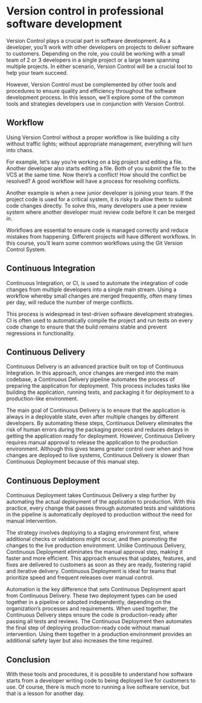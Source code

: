 # Version control in professional software development

Version Control plays a crucial part in software development. As a developer, you’ll work with other developers on projects to deliver software to customers. Depending on the role, you could be working with a small team of 2 or 3 developers in a single project or a large team spanning multiple projects. In either scenario, Version Control will be a crucial tool to help your team succeed.

However, Version Control must be complemented by other tools and procedures to ensure quality and efficiency throughout the software development process. In this lesson, we’ll explore some of the common tools and strategies developers use in conjunction with Version Control.

## Workflow

Using Version Control without a proper workflow is like building a city without traffic lights; without appropriate management, everything will turn into chaos.

For example, let’s say you’re working on a big project and editing a file. Another developer also starts editing a file. Both of you submit the file to the VCS at the same time. Now there’s a conflict! How should the conflict be resolved? A good workflow will have a process for resolving conflicts.

Another example is when a new junior developer is joining your team. If the project code is used for a critical system, it is risky to allow them to submit code changes directly. To solve this, many developers use a peer review system where another developer must review code before it can be merged in.

Workflows are essential to ensure code is managed correctly and reduce mistakes from happening. Different projects will have different workflows. In this course, you’ll learn some common workflows using the Git Version Control System.

## Continuous Integration

Continuous Integration, or CI, is used to automate the integration of code changes from multiple developers into a single main stream. Using a workflow whereby small changes are merged frequently, often many times per day, will reduce the number of merge conflicts.

This process is widespread in test-driven software development strategies. CI is often used to automatically compile the project and run tests on every code change to ensure that the build remains stable and prevent regressions in functionality.

## Continuous Delivery

Continuous Delivery is an advanced practice built on top of Continuous Integration. In this approach, once changes are merged into the main codebase, a Continuous Delivery pipeline automates the process of preparing the application for deployment. This process includes tasks like building the application, running tests, and packaging it for deployment to a production-like environment.

The main goal of Continuous Delivery is to ensure that the application is always in a deployable state, even after multiple changes by different developers. By automating these steps, Continuous Delivery eliminates the risk of human errors during the packaging process and reduces delays in getting the application ready for deployment. However, Continuous Delivery requires manual approval to release the application to the production environment. Although this gives teams greater control over when and how changes are deployed to live systems, Continuous Delivery is slower than Continuous Deployment because of this manual step.

## Continuous Deployment

Continuous Deployment takes Continuous Delivery a step further by automating the actual deployment of the application to production. With this practice, every change that passes through automated tests and validations in the pipeline is automatically deployed to production without the need for manual intervention.

The strategy involves deploying to a staging environment first, where additional checks or validations might occur, and then promoting the changes to the live production environment. Unlike Continuous Delivery, Continuous Deployment eliminates the manual approval step, making it faster and more efficient. This approach ensures that updates, features, and fixes are delivered to customers as soon as they are ready, fostering rapid and iterative delivery. Continuous Deployment is ideal for teams that prioritize speed and frequent releases over manual control.

Automation is the key difference that sets Continuous Deployment apart from Continuous Delivery. These two deployment types can be used together in a pipeline or adopted independently, depending on the organization’s processes and requirements. When used together, the Continuous Delivery steps ensure the code is production-ready after passing all tests and reviews. The Continuous Deployment then automates the final step of deploying production-ready code without manual intervention. Using them together in a production environment provides an additional safety layer but also increases the time required.

## Conclusion

With these tools and procedures, it is possible to understand how software starts from a developer writing code to being deployed live for customers to use. Of course, there is much more to running a live software service, but that is a lesson for another day.
